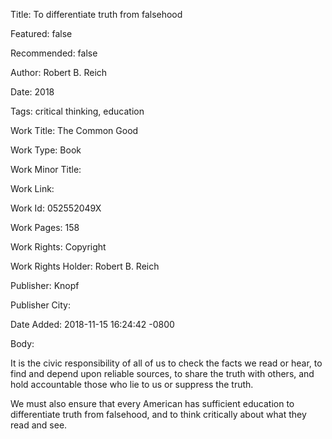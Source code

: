 Title: To differentiate truth from falsehood

Featured: false

Recommended: false

Author: Robert B. Reich

Date: 2018

Tags: critical thinking, education

Work Title: The Common Good

Work Type: Book

Work Minor Title:  

Work Link: 

Work Id:  052552049X

Work Pages:  158

Work Rights:  Copyright

Work Rights Holder:  Robert B. Reich

Publisher:  Knopf

Publisher City:  

Date Added: 2018-11-15 16:24:42 -0800

Body:

It is the civic responsibility of all of us to check the facts we read or hear, to find and depend upon reliable sources, to share the truth with others, and hold accountable those who lie to us or suppress the truth. 

We must also ensure that every American has sufficient education to differentiate truth from falsehood, and to think critically about what they read and see.

